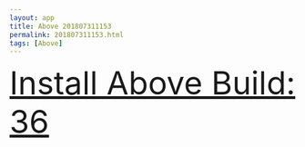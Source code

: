 ```yaml
---
layout: app
title: Above 201807311153
permalink: 201807311153.html
tags: [Above]
---
```

<div class="pure-g">
    <div class="pure-u-1-1" style="font-size: 4em">
        <a class="pure-button-primary" href="itms-services://?action=download-manifest&url=https%3A%2F%2Flitsungyisigono.github.io%2FTestScript%2Fmanifests%2F201807311153.plist"><i class="fa fa-download" aria-hidden="true"></i>Install Above Build: 36</a>
    </div>
</div>